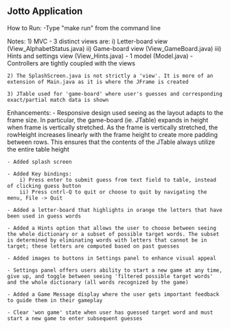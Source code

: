 Jotto Application
-----------------

How to Run:
	-Type "make run" from the command line


Notes:
	1) MVC
		- 3 distinct views are: 
			i) Letter-board view (View_AlphabetStatus.java)
			ii) Game-board view (View_GameBoard.java)
			iii) Hints and settings view (View_Hints.java)
		- 1 model (Model.java)
		- Controllers are tightly coupled with the views

	2) The SplashScreen.java is not strictly a 'view'. It is more of an extension of Main.java as it is where the JFrame is created 

	3) JTable used for 'game-board' where user's guesses and corresponding exact/partial match data is shown


Enhancements:
	- Responsive design used seeing as the layout adapts to the frame size. In particular, the game-board (ie. JTable) expands in height when frame is vertically stretched. As the frame is vertically stretched, the rowHeight increases linearly with the frame height to create more padding between rows. This ensures that the contents of the JTable always utilize the entire table height 

	- Added splash screen

	- Added Key bindings: 
		i) Press enter to submit guess from text field to table, instead of clicking guess button
		ii) Press cntrl-Q to quit or choose to quit by navigating the menu, File -> Quit

	- Added a letter-board that highlights in orange the letters that have been used in guess words

	- Added a Hints option that allows the user to choose between seeing the whole dictionary or a subset of possible target words. The subset is determined by eliminating words with letters that cannot be in target; these letters are computed based on past guesses 

	- Added images to buttons in Settings panel to enhance visual appeal

	- Settings panel offers users ability to start a new game at any time, give up, and toggle between seeing 'filtered possible target words' and the whole dictionary (all words recognized by the game)

	- Added a Game Message display where the user gets important feedback to guide them in their gameplay

	- Clear 'won game' state when user has guessed target word and must start a new game to enter subsequent guesses


